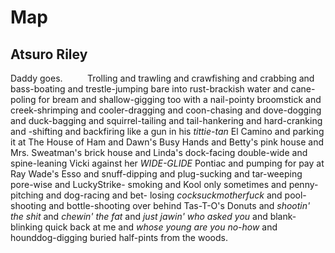 # Map
## Atsuro Riley
Daddy goes.
         Trolling and trawling and crawfishing and crabbing and bass-boating
and trestle-jumping bare into rust-brackish water and cane-poling for bream
and shallow-gigging too with a nail-pointy broomstick and creek-shrimping and
cooler-dragging and coon-chasing and dove-dogging and duck-bagging and
squirrel-tailing and tail-hankering and hard-cranking and -shifting and
backfiring like a gun in his _tittie-tan_ El Camino and parking it at The
House of Ham and Dawn's Busy Hands and Betty's pink house and Mrs. Sweatman's
brick house and Linda's dock-facing double-wide and spine-leaning Vicki
against her _WIDE-GLIDE_ Pontiac and pumping for pay at Ray Wade's Esso and
snuff-dipping and plug-sucking and tar-weeping pore-wise and LuckyStrike-
smoking and Kool only sometimes and penny-pitching and dog-racing and bet-
losing _cocksuckmotherfuck_ and pool-shooting and bottle-shooting over behind
Tas-T-O's Donuts and _shootin' the shit_ and _chewin' the fat_ and _just
jawin' who asked you_ and blank-blinking quick back at me and _whose young are
you no-how_ and hounddog-digging buried half-pints from the woods.